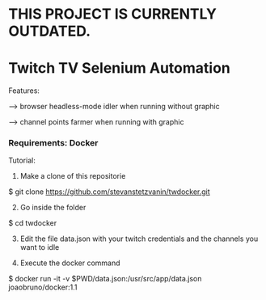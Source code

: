 # THIS PROJECT IS CURRENTLY OUTDATED.

# Twitch TV Selenium Automation

Features:

--> browser headless-mode idler when running without graphic

--> channel points farmer when running with graphic

### Requirements: Docker

Tutorial: 
1) Make a clone of this repositorie

$ git clone https://github.com/stevanstetzvanin/twdocker.git

2) Go inside the folder

$ cd twdocker

3) Edit the file data.json with your twitch credentials and the channels you want to idle

4) Execute the docker command

$ docker run -it  -v $PWD/data.json:/usr/src/app/data.json joaobruno/docker:1.1

